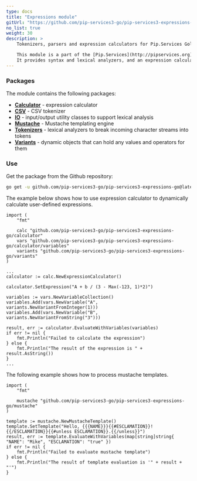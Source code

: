 ```yaml
---
type: docs
title: "Expressions module"
gitUrl: "https://github.com/pip-services3-go/pip-services3-expressions-go"
no_list: true
weight: 30
description: > 
    Tokenizers, parsers and expression calculators for Pip.Services Golang

    This module is a part of the [Pip.Services](http://pipservices.org) polyglot microservices toolkit.
    It provides syntax and lexical analyzers, and an expression calculator optimized for repeated calculations.
---
```


### Packages

The module contains the following packages:
- [**Calculator**](calculator) - expression calculator
- [**CSV**](csv) - CSV tokenizer
- [**IO**](io) - input/output utility classes to support lexical analysis
- [**Mustache**](mustache) - Mustache templating engine
- [**Tokenizers**](tokenizers) - lexical analyzers to break incoming character streams into tokens
- [**Variants**](variants) - dynamic objects that can hold any values and operators for them


### Use

Get the package from the Github repository:
```bash
go get -u github.com/pip-services3-go/pip-services3-expressions-go@latest
```

The example below shows how to use expression calculator to dynamically
calculate user-defined expressions.

```golang
import (
    "fmt"

    calc "github.com/pip-services3-go/pip-services3-expressions-go/calculator"
    vars "github.com/pip-services3-go/pip-services3-expressions-go/calculator/variables"
    variants "github.com/pip-services3-go/pip-services3-expressions-go/variants"
)

...
calculator := calc.NewExpressionCalculator()

calculator.SetExpression("A + b / (3 - Max(-123, 1)*2)")

variables := vars.NewVariableCollection()
variables.Add(vars.NewVariable("A", variants.NewVariantFromInteger(1)))
variables.Add(vars.NewVariable("B", variants.NewVariantFromString("3")))

result, err := calculator.EvaluateWithVariables(variables)
if err != nil {
    fmt.Println("Failed to calculate the expression")
} else {
    fmt.Println("The result of the expression is " + result.AsString())
}
...
```

The following example shows how to process mustache templates.

```golang
import (
    "fmt"

    mustache "github.com/pip-services3-go/pip-services3-expressions-go/mustache"
)

template := mustache.NewMustacheTemplate()
template.SetTemplate("Hello, {{{NAME}}}{{#ESCLAMATION}}!{{/ESCLAMATION}}{{#unless ESCLAMATION}}.{{/unless}}")
result, err := template.EvaluateWithVariables(map[string]string{ "NAME": "Mike", "ESCLAMATION": "true" })
if err != nil {
    fmt.Println("Failed to evaluate mustache template")
} else {
    fmt.Println("The result of template evaluation is '" + result + "'")
}
```
